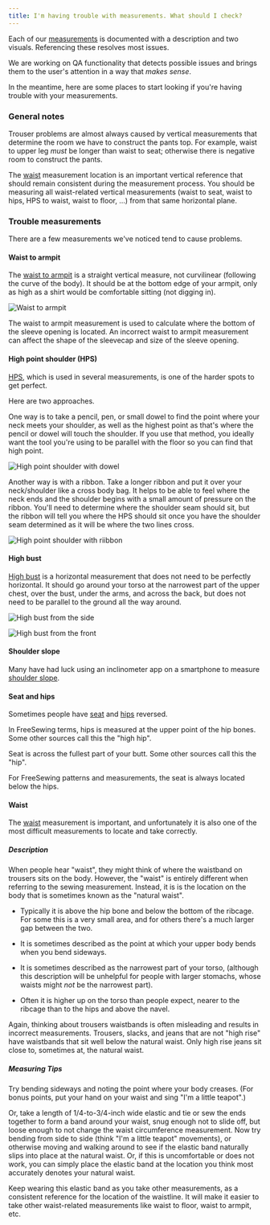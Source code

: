 ```yaml
---
title: I'm having trouble with measurements. What should I check?
---
```


Each of our [measurements](https://freesewing.org/docs/measurements) is documented with a description and two visuals. Referencing these resolves most issues.

We are working on QA functionality that detects possible issues and brings them to the user's attention in a way that *makes sense*.

In the meantime, here are some places to start looking if you're having trouble with your measurements.

### General notes

Trouser problems are almost always caused by vertical measurements that determine the room we have to construct the pants top. For example, waist to upper leg *must* be longer than waist to seat; otherwise there is negative room to construct the pants.

The [waist](#waist) measurement location is an important vertical reference
that should remain consistent during the measurement process.
You should be measuring all waist-related vertical measurements
(waist to seat, waist to hips, HPS to waist, waist to floor, ...)
from that same horizontal plane.

### Trouble measurements

There are a few measurements we've noticed tend to cause problems.

#### Waist to armpit

The [waist to armpit](https://freesewing.org/docs/measurements/waisttoarmpit) is a straight vertical measure, not curvilinear (following the curve of the body). It should be at the bottom edge of your armpit, only as high as a shirt would be comfortable sitting (not digging in).

![Waist to armpit](waisttoarmpit.jpg)

The waist to armpit measurement is used to calculate where the bottom
of the sleeve opening is located.
An incorrect waist to armpit measurement can affect the shape of the
sleevecap and size of the sleeve opening.

#### High point shoulder (HPS)

[HPS](https://freesewing.org/docs/sewing/hps), which is used in several measurements, is one of the harder spots to get perfect.

Here are two approaches.

One way is to take a pencil, pen, or small dowel to find the point where your neck meets your shoulder, as well as the highest point as that's where the pencil or dowel will touch the shoulder. If you use that method, you ideally want the tool you're using to be parallel with the floor so you can find that high point.

![High point shoulder with dowel](hps2.jpg)

Another way is with a ribbon. Take a longer ribbon and put it over your neck/shoulder like a cross body bag. It helps to be able to feel where the neck ends and the shoulder begins with a small amount of pressure on the ribbon. You'll need to determine where the shoulder seam should sit, but the ribbon will tell you where the HPS should sit once you have the shoulder seam determined as it will be where the two lines cross.

![High point shoulder with riibbon](hps.jpg)

#### High bust

[High bust](https://freesewing.org/docs/measurements/highbust) is a horizontal measurement that does not need to be perfectly horizontal. It should go around your torso at the narrowest part of the upper chest, over the bust, under the arms, and across the back, but does not need to be parallel to the ground all the way around.

![High bust from the side](highbust.jpg)

![High bust from the front](highbust2.jpg)

#### Shoulder slope

Many have had luck using an inclinometer app on a smartphone to measure [shoulder slope](https://freesewing.org/docs/measurements/shoulderslope).

#### Seat and hips

Sometimes people have [seat](https://freesewing.org/docs/measurements/seat) and [hips](https://freesewing.org/docs/measurements/hips) reversed.

In FreeSewing terms, hips is measured at the upper point of the hip bones. Some other sources call this the "high hip".

Seat is across the fullest part of your butt. Some other sources call this the "hip".

For FreeSewing patterns and measurements,
the seat is always located below the hips.

#### Waist

The [waist](https://freesewing.org/docs/measurements/waist) measurement
is important, and unfortunately it is also one of the most difficult
measurements to locate and take correctly.

##### Description

When people hear "waist", they might think of where the waistband on
trousers sits on the body.
However, the "waist" is entirely different when referring to the
sewing measurement.
Instead, it is is the location on the body that is sometimes known as
the "natural waist".

- Typically it is above the hip bone and below the bottom of the ribcage.
For some this is a very small area, and for others there's a much larger
gap between the two.

- It is sometimes described as the point at which your upper body bends
when you bend sideways.

- It is sometimes described as the narrowest part of your torso,
(although this description will be unhelpful for people with larger
stomachs, whose waists might _not_ be the narrowest part).

- Often it is higher up on the torso than people expect,
nearer to the ribcage than to the hips and above the navel.

Again, thinking about trousers waistbands is often misleading and
results in incorrect measurements.
Trousers, slacks, and jeans that are not "high rise" have waistbands
that sit well below the natural waist.
Only high rise jeans sit close to, sometimes at, the natural waist.

##### Measuring Tips

Try bending sideways and noting the point where your body creases. (For bonus points, put your hand on your waist and sing "I'm a little teapot".)

Or, take a length of 1/4-to-3/4-inch wide elastic and
tie or sew the ends together to form a band around your waist,
snug enough not to slide off, but loose enough to not change the
waist circumference measurement.
Now try bending from side to side (think "I'm a little teapot" movements),
or otherwise moving and walking around to see if the elastic band
naturally slips into place at the natural waist.
Or, if this is uncomfortable or does not work, you can simply place
the elastic band at the location you think most accurately denotes
your natural waist.

Keep wearing this elastic band as you take other measurements, as
a consistent reference for the location of the waistline.
It will make it easier to take other waist-related measurements
like waist to floor, waist to armpit, etc.

